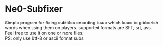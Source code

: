 # Ne0-Subfixer
 Simple program for fixing subtitles encoding issue which leads to gibberish words when using them on players. 
 supported formats are SRT, srt, ass. Feel free to use it on one or more files.  
 PS: only use Utf-8 or ascii format subs
